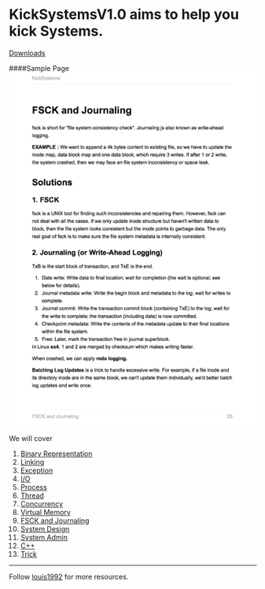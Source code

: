 KickSystems**V1.0** aims to help you kick Systems.
=======

[Downloads](https://www.gitbook.com/book/gzc/kicksystems/details)

####Sample Page
![](./images/1.png)

We will cover

1. [Binary Representation](./binary_representation.md)
2. [Linking](./linking.md)
3. [Exception](./exception.md)
4. [I/O](./io.md)
5. [Process](./process.md)
6. [Thread](./thread.md)
7. [Concurrency](./concurrency.md)
8. [Virtual Memory](virtual_memory.md)
9. [FSCK and Journaling](./fsck_and_journaling.md)
10. [System Design](./system_design.md)
11. [System Admin](./system_admin.md)
12. [C++](./c++.md)
13. [Trick](./trick.md)

***
Follow [louis1992](https://github.com/gzc) for more resources.